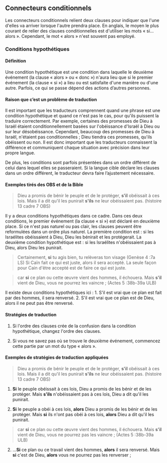 
## Connecteurs conditionnels

Les connecteurs conditionnels relient deux clauses pour indiquer que l'une d'elles va arriver lorsque l'autre prendra place. En anglais, le moyen le plus courant de relier des clauses conditionnelles est d'utiliser les mots « si… alors ». Cependant, le mot « alors » n'est souvent pas employé.


### Conditions hypothétiques


#### Définition

Une condition hypothétique est une condition dans laquelle le deuxième événement (la clause « alors » ou « donc ») n'aura lieu que si le premier événement (la clause « si ») a lieu ou est satisfaite d'une manière ou d'une autre. Parfois, ce qui se passe dépend des actions d’autres personnes.


#### Raison que c’est un problème de traduction 

Il est important que les traducteurs comprennent quand une phrase est une condition hypothétique et quand ce n'est pas le cas, pour qu'ils puissent la traduire correctement. Par exemple, certaines des promesses de Dieu à Israël étaient conditionnellement basées sur l'obéissance d'Israël à Dieu ou sur leur désobéissance. Cependant, beaucoup des promesses de Dieu à Israël, n'étaient pas conditionnelles ; Dieu tiendra ces promesses, qu'ils obéissent ou non. Il est donc important que les traducteurs connaissent la différence et communiquent chaque situation avec précision dans leur propre langue.

De plus, les conditions sont parfois présentées dans un ordre différent de celui dans lequel elles se passeraient. Si la langue cible déclare les clauses dans un ordre différent, le traducteur devra faire l’ajustement nécessaire.


#### Exemples tirés des OBS et de la Bible

> Dieu a promis de bénir le peuple et de le protéger, **s'il** obéissait à ces lois. Mais il a dit qu'il les punirait **s'ils** ne leur obéissaient pas. (histoire 13 cadre 7 OBS)

Il y a deux conditions hypothétiques dans ce cadre. Dans ces deux conditions, le premier événement (la clause « si ») est déclaré en deuxième place. Si ce n'est pas naturel ou pas clair, les clauses peuvent être reformulées dans un ordre plus naturel. La première condition est : si les Israélites obéissaient à Dieu, Dieu les bénirait et les protégerait. La deuxième condition hypothétique est : si les Israélites n'obéissaient pas à Dieu, alors Dieu les punirait.

> Certainement, **si** tu agis bien, tu relèveras ton visage (Genèse 4 :7a LS)
Si Caïn fait ce qui est juste, alors il sera accepté. La seule façon pour Cain d'être accepté est de faire ce qui est juste.

> car **si** ce plan ou cette œuvre vient des hommes, il échouera. Mais **s'il** vient de Dieu, vous ne pourrez les vaincre ; (Actes 5 :38b-39a ULB)

Il existe deux conditions hypothétiques ici : 1. S'il est vrai que ce plan est fait par des hommes, il sera renversé. 2. S'il est vrai que ce plan est de Dieu, alors il ne peut pas être renversé.


#### Stratégies de traduction

1. Si l'ordre des clauses crée de la confusion dans la condition hypothétique, changez l'ordre des clauses.

2. Si vous ne savez pas où se trouve le deuxième événement, commencez cette partie par un mot du type « alors ».


#### Exemples de stratégies de traduction appliquées

> Dieu a promis de bénir le peuple et de le protéger, **s'il** obéissait à ces lois. Mais il a dit qu'il les punirait **s'ils** ne leur obéissaient pas. (histoire 13 cadre 7 OBS)

1. **Si** le peuple obéissait à ces lois, Dieu a promis de les bénir et de les protéger. Mais **s'ils** n'obéissaient pas à ces lois, Dieu a dit qu'il les punirait.

2. **Si** le peuple a obéi à ces lois, **alors** Dieu a promis de les bénir et de les protéger. Mais **si** ils n'ont pas obéi à ces lois, **alors** Dieu a dit qu'il les punirait.

> car **si** ce plan ou cette œuvre vient des hommes, il échouera. Mais **s'il** vient de Dieu, vous ne pourrez pas les vaincre ; (Actes 5 :38b-39a ULB)

2. …**Si** ce plan ou ce travail vient des hommes, **alors** il sera renversé. Mais **si** c'est de Dieu, **alors** vous ne pourrez pas les renverser ;
